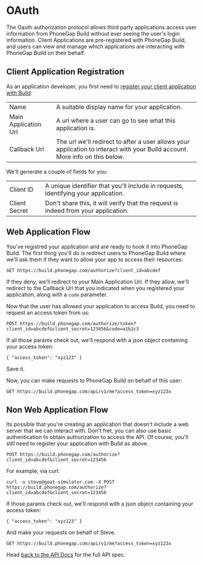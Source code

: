 # OAuth

The Oauth authorization protocol allows third party applications access user information from PhoneGap Build without ever seeing the user's login information. Client Applications are pre-registered with PhoneGap Build, and users can view and manage which applications are interacting with PhoneGap Build on their behalf.

## Client Application Registration

As an application developer, you first need to [register your client application with Build](https://build.phonegap.com/people/edit):

<table class="table">
  <tr>
    <td>Name</td>
    <td>A suitable display name for your application.</td>
  </tr>
  <tr>
    <td>Main Application Url</td>
    <td>A url where a user can go to see what this application is.</td>
  </tr>
  <tr>
    <td>Callback Url</td>
    <td>The url we'll redirect to after a user allows your application to interact with your Build account. More info on this below.</td>
  </tr>
</table>

We'll generate a couple of fields for you:

<table class="table">
  <tr>
    <td>Client ID</td>
    <td>A unique identifier that you'll include in requests, identifying your application.</td>
  </tr>
  <tr>
    <td>Client Secret</td>
    <td>Don't share this, it will verify that the request is indeed from your application.</td>
  </tr>
</table>

## Web Application Flow

You've registred your application and are ready to hook it into PhoneGap Build. The first thing you'll do is redirect users to PhoneGap Build where we'll ask them if they want to allow your app to access their resources:
    
    GET https://build.phonegap.com/authorize?client_id=abcdef

If they deny, we'll redirect to your Main Application Url. If they allow, we'll redirect to the Callback Url that you indicated when you registered your application, along with a `code` parameter.

Now that the user has allowed your application to access Build, you need to request an access token from us:

    POST https://build.phonegap.com/authorize/token?client_id=abcdef&client_secret=123456&code=a1b2c3

If all those params check out, we'll respond with a json object containing your access token:

    { "access_token": "xyz123" }

Save it.

Now, you can make requests to PhoneGap Build on behalf of this user:

    GET https://build.phonegap.com/api/v1/me?access_token=xyz123x

## Non Web Application Flow

Its possible that you're creating an application that doesn't include a web server that we can interact with. Don't fret, you can also use basic authentication to obtain authorization to access the API. Of course, you'll still need to register your application with Build as above.

    POST https://build.phonegap.com/authorize?client_id=abcdef&client_secret=123456

For example, via curl:
	
    curl -u steve@goat-simulator.com -X POST https://build.phonegap.com/authorize?client_id=abcdef&client_secret=123456

If those params check out, we'll respond with a json object containing your access token:

    { "access_token": "xyz123" }

And make your requests on behalf of Steve.

    GET https://build.phonegap.com/api/v1/me?access_token=xyz123x

Head [back to the API Docs](developer_api_api.md.html) for the full API spec.
